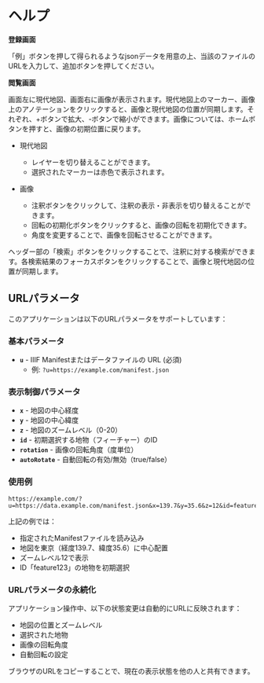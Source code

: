 # ヘルプ

<b>登録画面</b>

「例」ボタンを押して得られるようなjsonデータを用意の上、当該のファイルのURLを入力して、追加ボタンを押してください。

<b>閲覧画面</b>

画面左に現代地図、画面右に画像が表示されます。現代地図上のマーカー、画像上のアノテーションをクリックすると、画像と現代地図の位置が同期します。それぞれ、+ボタンで拡大、-ボタンで縮小ができます。画像については、ホームボタンを押すと、画像の初期位置に戻ります。

- 現代地図
    - レイヤーを切り替えることができます。
    - 選択されたマーカーは赤色で表示されます。

- 画像
    - 注釈ボタンをクリックして、注釈の表示・非表示を切り替えることができます。
    - 回転の初期化ボタンをクリックすると、画像の回転を初期化できます。
    - 角度を変更することで、画像を回転させることができます。

ヘッダー部の「検索」ボタンをクリックすることで、注釈に対する検索ができます。各検索結果のフォーカスボタンをクリックすることで、画像と現代地図の位置が同期します。

## URLパラメータ

このアプリケーションは以下のURLパラメータをサポートしています：

### 基本パラメータ

- **`u`** - IIIF Manifestまたはデータファイルの URL (必須)
  - 例: `?u=https://example.com/manifest.json`

### 表示制御パラメータ

- **`x`** - 地図の中心経度
- **`y`** - 地図の中心緯度  
- **`z`** - 地図のズームレベル（0-20）
- **`id`** - 初期選択する地物（フィーチャー）のID
- **`rotation`** - 画像の回転角度（度単位）
- **`autoRotate`** - 自動回転の有効/無効（true/false）

### 使用例

```
https://example.com/?u=https://data.example.com/manifest.json&x=139.7&y=35.6&z=12&id=feature123
```

上記の例では：
- 指定されたManifestファイルを読み込み
- 地図を東京（経度139.7、緯度35.6）に中心配置
- ズームレベル12で表示
- ID「feature123」の地物を初期選択

### URLパラメータの永続化

アプリケーション操作中、以下の状態変更は自動的にURLに反映されます：
- 地図の位置とズームレベル
- 選択された地物
- 画像の回転角度
- 自動回転の設定

ブラウザのURLをコピーすることで、現在の表示状態を他の人と共有できます。
